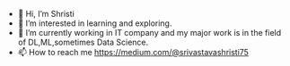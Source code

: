 - 👋 Hi, I’m Shristi 
- 👀 I’m interested in learning and exploring.
- 🌱 I’m currently working in IT company and my major work is in the field of DL,ML,sometimes Data Science.
- 📫 How to reach me https://medium.com/@srivastavashristi75

<!---
shristi750/shristi750 is a ✨ special ✨ repository because its `README.md` (this file) appears on your GitHub profile.
You can click the Preview link to take a look at your changes.
--->
